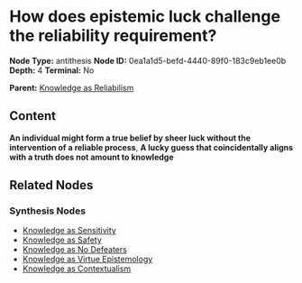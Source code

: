 # How does epistemic luck challenge the reliability requirement?

**Node Type:** antithesis
**Node ID:** 0ea1a1d5-befd-4440-89f0-183c9eb1ee0b
**Depth:** 4
**Terminal:** No

**Parent:** [Knowledge as Reliabilism](knowledge-as-reliabilism-synthesis-e06bb9c3-d041-4f04-8305-a2bd61bf0c51.md)

## Content

**An individual might form a true belief by sheer luck without the intervention of a reliable process**, **A lucky guess that coincidentally aligns with a truth does not amount to knowledge**

## Related Nodes

### Synthesis Nodes

- [Knowledge as Sensitivity](knowledge-as-sensitivity-synthesis-104aa050-0333-40a3-b897-61c7588c8c1a.md)
- [Knowledge as Safety](knowledge-as-safety-synthesis-ad608c06-0e13-4cd5-a0a9-93c640662095.md)
- [Knowledge as No Defeaters](knowledge-as-no-defeaters-synthesis-b1ac551b-3533-4d19-9b12-56ac7d2029be.md)
- [Knowledge as Virtue Epistemology](knowledge-as-virtue-epistemology-synthesis-c783970b-be19-4ac1-9833-e36b561c2bdc.md)
- [Knowledge as Contextualism](knowledge-as-contextualism-synthesis-1db492eb-d407-4a02-8577-30f3ea11bcb3.md)
